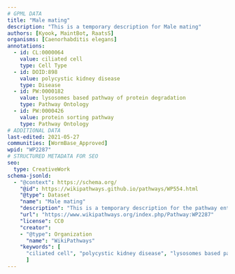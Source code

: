 ```yaml
---
# GPML DATA
title: "Male mating"
description: "This is a temporary description for Male mating"
authors: [Kyook, MaintBot, RaatsS]
organisms: [Caenorhabditis elegans]
annotations:
  - id: CL:0000064
    value: ciliated cell
    type: Cell Type
  - id: DOID:898
    value: polycystic kidney disease
    type: Disease
  - id: PW:0000182
    value: lysosomes based pathway of protein degradation
    type: Pathway Ontology
  - id: PW:0000426
    value: protein sorting pathway
    type: Pathway Ontology
# ADDITIONAL DATA
last-edited: 2021-05-27
communities: [WormBase_Approved]
wpid: "WP2287"
# STRUCTURED METADATA FOR SEO
seo:
  type: CreativeWork
schema-jsonld:
  - "@context": https://schema.org/
    "@id": https://wikipathways.github.io/pathways/WP554.html
    "@type": Dataset
    "name": "Male mating"
    "description": "This is a temporary description for the pathway entitled: Male mating"
    "url": "https://www.wikipathways.org/index.php/Pathway:WP2287"
    "license": CC0
    "creator":
    - "@type": Organization
      "name": "WikiPathways"
    "keywords": [
      "ciliated cell", "polycystic kidney disease", "lysosomes based pathway of protein degradation", "protein sorting pathway",
      ]
---
```

